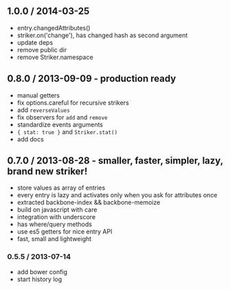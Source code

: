## 1.0.0 / 2014-03-25

  * entry.changedAttributes()
  * striker.on('change'), has changed hash as second argument
  * update deps
  * remove public dir
  * remove Striker.namespace

## 0.8.0 / 2013-09-09 - production ready

  * manual getters
  * fix options.careful for recursive strikers
  * add `reverseValues`
  * fix observers for `add` and `remove`
  * standardize events arguments
  * `{ stat: true }` and `Striker.stat()`
  * add docs

## 0.7.0 / 2013-08-28 - smaller, faster, simpler, lazy, brand new striker!

  * store values as array of entries
  * every entry is lazy and activates only when you ask for attributes once
  * extracted backbone-index && backbone-memoize
  * build on javascript with care
  * integration with underscore
  * has where/query methods
  * use es5 getters for nice entry API
  * fast, small and lightweight

### 0.5.5 / 2013-07-14

  * add bower config
  * start history log
